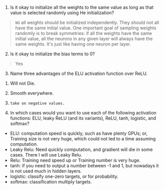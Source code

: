 1. Is it okay to initialize all the weights to the same value as long as that value is selected randomly using He initialization?
> `NO`
all weights should be initialized independently. They should not
all have the same initial value. One important goal of sampling weights
randomly is to break symmetries: if all the weights have the same initial
value, all the neurons in any given layer will always have the same weights.
It's just like having one neuron per layer.

2. Is it okay to initialize the bias terms to 0?
> Yes

3. Name three advantages of the ELU activation function over ReLU.

>
1. Will not Die.
2. Smooth everywhere.
3. `take on negative values.`

4. In which cases would you want to use each of the following activation functions: ELU, leaky ReLU (and its variants), ReLU, tanh, logistic, and softmax?

>
+ ELU: computation speed is quickly, such as have plenty GPUs; or, Training
size is not very huge, which could not led to a time assuming computation.
+ Leaky Relu: Need quickly computation, and gradient will die in some cases.
There I will use Leaky Relu.
+ Relu: Training need speed up or Training number is very huge.
+ tanh: if you need to output a number between -1 and 1, but nowadays it is
not used much in hidden layers.
+ logistic: classify one-zero targets, or for probability.
+ softmax: classification multiply targets.

